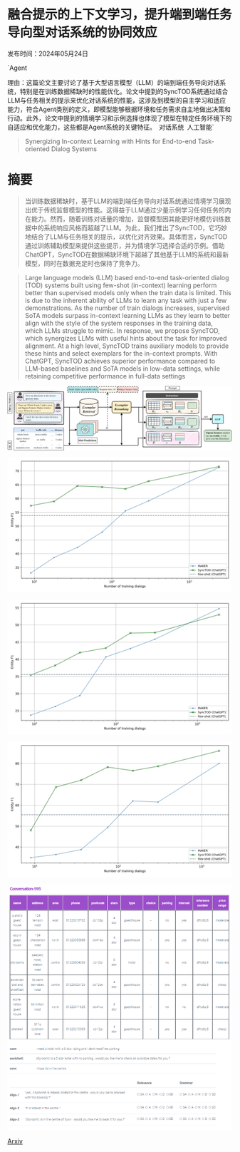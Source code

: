 # 融合提示的上下文学习，提升端到端任务导向型对话系统的协同效应

发布时间：2024年05月24日

`Agent

理由：这篇论文主要讨论了基于大型语言模型（LLM）的端到端任务导向对话系统，特别是在训练数据稀缺时的性能优化。论文中提到的SyncTOD系统通过结合LLM与任务相关的提示来优化对话系统的性能，这涉及到模型的自主学习和适应能力，符合Agent类别的定义，即模型能够根据环境和任务需求自主地做出决策和行动。此外，论文中提到的情境学习和示例选择也体现了模型在特定任务环境下的自适应和优化能力，这些都是Agent系统的关键特征。` `对话系统` `人工智能`

> Synergizing In-context Learning with Hints for End-to-end Task-oriented Dialog Systems

# 摘要

> 当训练数据稀缺时，基于LLM的端到端任务导向对话系统通过情境学习展现出优于传统监督模型的性能。这得益于LLM通过少量示例学习任何任务的内在能力。然而，随着训练对话量的增加，监督模型因其能更好地模仿训练数据中的系统响应风格而超越了LLM。为此，我们推出了SyncTOD，它巧妙地结合了LLM与任务相关的提示，以优化对齐效果。具体而言，SyncTOD通过训练辅助模型来提供这些提示，并为情境学习选择合适的示例。借助ChatGPT，SyncTOD在数据稀缺环境下超越了其他基于LLM的系统和最新模型，同时在数据充足时也保持了竞争力。

> Large language models (LLM) based end-to-end task-oriented dialog (TOD) systems built using few-shot (in-context) learning perform better than supervised models only when the train data is limited. This is due to the inherent ability of LLMs to learn any task with just a few demonstrations. As the number of train dialogs increases, supervised SoTA models surpass in-context learning LLMs as they learn to better align with the style of the system responses in the training data, which LLMs struggle to mimic. In response, we propose SyncTOD, which synergizes LLMs with useful hints about the task for improved alignment. At a high level, SyncTOD trains auxiliary models to provide these hints and select exemplars for the in-context prompts. With ChatGPT, SyncTOD achieves superior performance compared to LLM-based baselines and SoTA models in low-data settings, while retaining competitive performance in full-data settings

![融合提示的上下文学习，提升端到端任务导向型对话系统的协同效应](../../../paper_images/2405.15585/arch3.png)

![融合提示的上下文学习，提升端到端任务导向型对话系统的协同效应](../../../paper_images/2405.15585/smd_entity_f1.png)

![融合提示的上下文学习，提升端到端任务导向型对话系统的协同效应](../../../paper_images/2405.15585/multiwoz_entity_f1.png)

![融合提示的上下文学习，提升端到端任务导向型对话系统的协同效应](../../../paper_images/2405.15585/bitod_entity_f1.png)

![融合提示的上下文学习，提升端到端任务导向型对话系统的协同效应](../../../paper_images/2405.15585/portal.png)

[Arxiv](https://arxiv.org/abs/2405.15585)